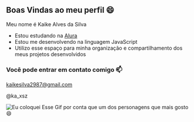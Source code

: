 ## Boas Vindas ao meu perfil 😄

Meu nome é Kaike Alves da Silva

- Estou estudando na [Alura](https://www.alura.com.br)
- Estou me desenvolvendo na linguagem JavaScript
- Utilizo esse espaço para minha organização e compartilhamento dos meus projetos desenvolvidos

### Você pode entrar em contato comigo 📫

kaikesilva2987@gmail.com


@ka_xsz

![Eu coloquei Esse Gif por conta que um dos personagens que mais gosto 😄](https://media1.tenor.com/m/6IK22ph_bBEAAAAd/done-congrats.gif)

